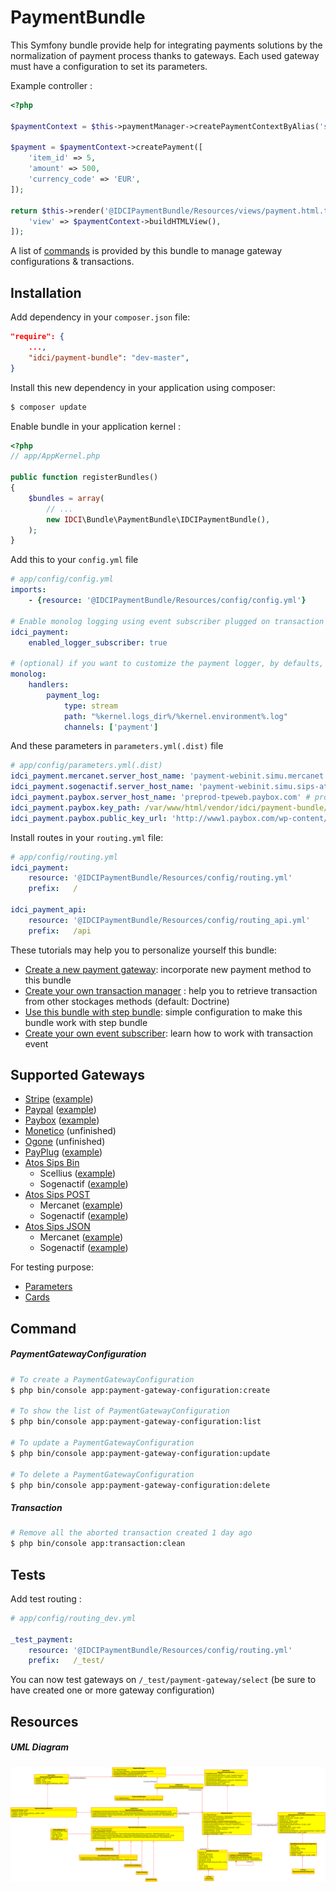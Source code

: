 # PaymentBundle

This Symfony bundle provide help for integrating payments solutions by the normalization of payment process thanks to gateways. Each used gateway must have a configuration to set its parameters.

Example controller :

```php
<?php

$paymentContext = $this->paymentManager->createPaymentContextByAlias('stripe_test'); // raw alias

$payment = $paymentContext->createPayment([
    'item_id' => 5,
    'amount' => 500,
    'currency_code' => 'EUR',
]);

return $this->render('@IDCIPaymentBundle/Resources/views/payment.html.twig', [
    'view' => $paymentContext->buildHTMLView(),
]);
```

A list of [commands](#command) is provided by this bundle to manage gateway configurations & transactions.

Installation
------------

Add dependency in your ```composer.json``` file:

```json
"require": {
    ...,
    "idci/payment-bundle": "dev-master",
}
```

Install this new dependency in your application using composer:

```bash
$ composer update
```

Enable bundle in your application kernel :

```php
<?php
// app/AppKernel.php

public function registerBundles()
{
    $bundles = array(
        // ...
        new IDCI\Bundle\PaymentBundle\IDCIPaymentBundle(),
    );
}
```

Add this to your ```config.yml``` file

```yaml
# app/config/config.yml
imports:
    - {resource: '@IDCIPaymentBundle/Resources/config/config.yml'}

# Enable monolog logging using event subscriber plugged on transaction state changes
idci_payment:
    enabled_logger_subscriber: true

# (optional) if you want to customize the payment logger, by defaults, it will output into main handler
monolog:
    handlers:
        payment_log:
            type: stream
            path: "%kernel.logs_dir%/%kernel.environment%.log"
            channels: ['payment']

```

And these parameters in ```parameters.yml(.dist)``` file
```yaml
# app/config/parameters.yml(.dist)
idci_payment.mercanet.server_host_name: 'payment-webinit.simu.mercanet.bnpparibas.net' # prod: payment-webinit.mercanet.bnpparibas.net
idci_payment.sogenactif.server_host_name: 'payment-webinit.simu.sips-atos.com' # prod: payment-webinit-ws.sogenactif.com
idci_payment.paybox.server_host_name: 'preprod-tpeweb.paybox.com' # prod: tpeweb.paybox.com
idci_payment.paybox.key_path: /var/www/html/vendor/idci/payment-bundle/Resources/paybox/keys
idci_payment.paybox.public_key_url: 'http://www1.paybox.com/wp-content/uploads/2014/03/pubkey.pem'
```

Install routes in your ```routing.yml``` file:
```yaml
# app/config/routing.yml
idci_payment:
    resource: '@IDCIPaymentBundle/Resources/config/routing.yml'
    prefix:   /

idci_payment_api:
    resource: '@IDCIPaymentBundle/Resources/config/routing_api.yml'
    prefix:   /api
```

These tutorials may help you to personalize yourself this bundle:

- [Create a new payment gateway](./Resources/docs/create-your-payment-gateway.md): incorporate new payment method to this bundle
- [Create your own transaction manager](./Resources/docs/create-your-transaction-manager.md) : help you to retrieve transaction from other stockages methods (default: Doctrine)
- [Use this bundle with step bundle](./Resources/docs/use-step-bundle.md): simple configuration to make this bundle work with step bundle
- [Create your own event subscriber](./Resources/docs/create-your-event-subscriber.md): learn how to work with transaction event

Supported Gateways
------------------

* [Stripe](./Gateway/StripePaymentGateway.php) ([example](./Resources/docs/example/stripe.md))
* [Paypal](./Gateway/PaypalPaymentGateway.php)
([example](./Resources/docs/example/paypal.md))
* [Paybox](./Gateway/PayboxPaymentGateway.php)
([example](./Resources/docs/example/paybox.md))
* [Monetico](./Gateway/MoneticoPaymentGateway.php) (unfinished)
* [Ogone](./Gateway/OgonePaymentGateway.php) (unfinished)
* [PayPlug](./Gateway/PayPlugPaymentGateway.php)
([example](./Resources/docs/example/payplug.md))
* [Atos Sips Bin](./Gateway/AtosSipsBinPaymentGateway.php)
    * Scellius ([example](./Resources/docs/example/scellius-bin.md))
    * Sogenactif ([example](./Resources/docs/example/sogenactif-bin.md))
* [Atos Sips POST](./Gateway/AtosSipsPostPaymentGateway.php)
    * Mercanet ([example](./Resources/docs/example/mercanet-post.md))
    * Sogenactif ([example](./Resources/docs/example/sogenactif-post.md))
* [Atos Sips JSON](./Gateway/AtosSipsJsonPaymentGateway.php)
    * Mercanet ([example](./Resources/docs/example/mercanet-json.md))
    * Sogenactif ([example](./Resources/docs/example/sogenactif-json.md))

For testing purpose:
- [Parameters](./Resources/docs/test-parameters.md)
- [Cards](./Resources/docs/test-cards.md)

Command
-------

##### PaymentGatewayConfiguration

```bash
# To create a PaymentGatewayConfiguration
$ php bin/console app:payment-gateway-configuration:create

# To show the list of PaymentGatewayConfiguration
$ php bin/console app:payment-gateway-configuration:list

# To update a PaymentGatewayConfiguration
$ php bin/console app:payment-gateway-configuration:update

# To delete a PaymentGatewayConfiguration
$ php bin/console app:payment-gateway-configuration:delete
```

##### Transaction

```bash
# Remove all the aborted transaction created 1 day ago
$ php bin/console app:transaction:clean
```

Tests
-----

Add test routing :

```yaml
# app/config/routing_dev.yml

_test_payment:
    resource: '@IDCIPaymentBundle/Resources/config/routing.yml'
    prefix:   /_test/

```

You can now test gateways on ```/_test/payment-gateway/select``` (be sure to have created one or more gateway configuration)

Resources
---------

##### UML Diagram

![UML Diagram](./Resources/docs/uml-schema.png)
